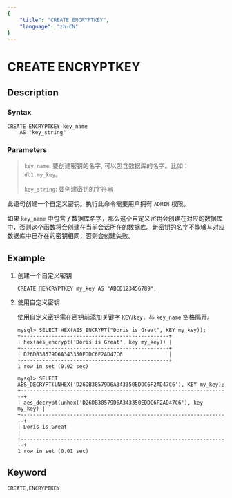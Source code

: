 ```yaml
---
{
    "title": "CREATE ENCRYPTKEY",
    "language": "zh-CN"
}
---
```


<!-- 
Licensed to the Apache Software Foundation (ASF) under one
or more contributor license agreements.  See the NOTICE file
distributed with this work for additional information
regarding copyright ownership.  The ASF licenses this file
to you under the Apache License, Version 2.0 (the
"License"); you may not use this file except in compliance
with the License.  You may obtain a copy of the License at

  http://www.apache.org/licenses/LICENSE-2.0

Unless required by applicable law or agreed to in writing,
software distributed under the License is distributed on an
"AS IS" BASIS, WITHOUT WARRANTIES OR CONDITIONS OF ANY
KIND, either express or implied.  See the License for the
specific language governing permissions and limitations
under the License.
-->

# CREATE ENCRYPTKEY

## Description

### Syntax

```
CREATE ENCRYPTKEY key_name
    AS "key_string"
```

### Parameters

> `key_name`: 要创建密钥的名字, 可以包含数据库的名字。比如：`db1.my_key`。
>
> `key_string`: 要创建密钥的字符串

此语句创建一个自定义密钥。执行此命令需要用户拥有 `ADMIN` 权限。

如果 `key_name` 中包含了数据库名字，那么这个自定义密钥会创建在对应的数据库中，否则这个函数将会创建在当前会话所在的数据库。新密钥的名字不能够与对应数据库中已存在的密钥相同，否则会创建失败。

## Example

1. 创建一个自定义密钥

	```
	CREATE ENCRYPTKEY my_key AS "ABCD123456789";
	```
	
2. 使用自定义密钥

    使用自定义密钥需在密钥前添加关键字 `KEY`/`key`，与 `key_name` 空格隔开。
    
    ```
    mysql> SELECT HEX(AES_ENCRYPT("Doris is Great", KEY my_key));
    +------------------------------------------------+
    | hex(aes_encrypt('Doris is Great', key my_key)) |
    +------------------------------------------------+
    | D26DB38579D6A343350EDDC6F2AD47C6               |
    +------------------------------------------------+
    1 row in set (0.02 sec)

    mysql> SELECT AES_DECRYPT(UNHEX('D26DB38579D6A343350EDDC6F2AD47C6'), KEY my_key);
    +--------------------------------------------------------------------+
    | aes_decrypt(unhex('D26DB38579D6A343350EDDC6F2AD47C6'), key my_key) |
    +--------------------------------------------------------------------+
    | Doris is Great                                                     |
    +--------------------------------------------------------------------+
    1 row in set (0.01 sec)
    ```

## Keyword

    CREATE,ENCRYPTKEY
